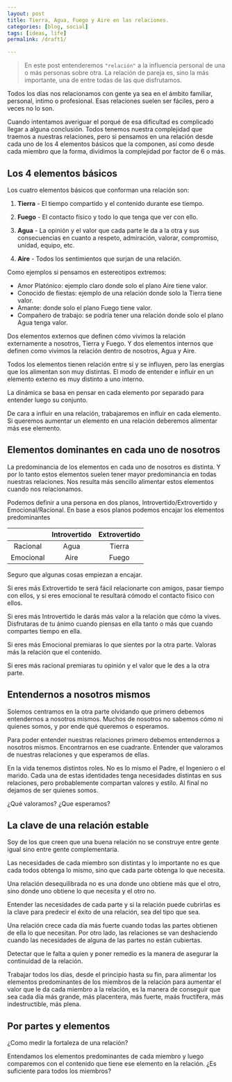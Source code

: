 ```yaml
---
layout: post
title: Tierra, Agua, Fuego y Aire en las relaciones.
categories: [blog, social]
tags: [ideas, life]
permalink: /draft1/

---
```


> En este post entenderemos `"relación"` a la influencia personal de una o más personas sobre otra. La relación de pareja es, sino la más importante, una de entre todas de las que disfrutamos.

Todos los días nos relacionamos con gente ya sea en el ámbito familiar, personal, intimo o profesional. Esas relaciones suelen ser fáciles, pero a veces no lo son.

Cuando intentamos averiguar el porqué de esa dificultad es complicado llegar a alguna conclusión. Todos tenemos nuestra complejidad que traemos a nuestras relaciones, pero si pensamos en una relación desde cada uno de los 4 elementos básicos que la componen, así como desde cada miembro que la forma, dividimos la complejidad por factor de 6 o más.

## Los 4 elementos básicos

Los cuatro elementos básicos que conforman una relación son:

1. **Tierra** -
El tiempo compartido y el contenido durante ese tiempo.

1. **Fuego** -
El contacto físico y todo lo que tenga que ver con ello.

1. **Agua** -
La opinión y el valor que cada parte le da a la otra y sus consecuencias en cuanto a respeto, admiración, valorar, compromiso, unidad, equipo, etc.

1. **Aire** -
Todos los sentimientos que surjan de una relación.

Como ejemplos si pensamos en estereotipos extremos:

* Amor Platónico: ejemplo claro donde solo el plano Aire tiene valor.
* Conocido de fiestas: ejemplo de una relación donde solo la Tierra tiene valor.
* Amante: donde solo el plano Fuego tiene valor.
* Compañero de trabajo: se podría tener una relación donde solo el plano Agua tenga valor.

Dos elementos externos que definen cómo vivimos la relación externamente a nosotros, Tierra y Fuego. Y dos elementos internos que definen como vivimos la relación dentro de nosotros, Agua y Aire.

Todos los elementos tienen relación entre sí y se influyen, pero las energías que los alimentan son muy distintas. El modo de entender e influir en un elemento externo es muy distinto a uno interno.

La dinámica se basa en pensar en cada elemento por separado para entender luego su conjunto.

De cara a influir en una relación, trabajaremos en influir en cada elemento. Si queremos aumentar un elemento en una relación deberemos alimentar más ese elemento.

## Elementos dominantes en cada uno de nosotros

La predominancia de los elementos en cada uno de nosotros es distinta. Y por lo tanto estos elementos suelen tener mayor predominancia en todas nuestras relaciones. Nos resulta más sencillo alimentar estos elementos cuando nos relacionamos.

Podemos definir a una persona en dos planos, Introvertido/Extrovertido y Emocional/Racional. En base a esos planos podemos encajar los elementos predominantes

|              | Introvertido | Extrovertido|
| :--: |  :--: | :--: |
| Racional     |   Agua       | Tierra      |
| Emocional    |   Aire       | Fuego       |

Seguro que algunas cosas empiezan a encajar.

Si eres más Extrovertido te será fácil relacionarte con amigos, pasar tiempo con ellos, y si eres emocional te resultará cómodo el contacto físico con ellos.

Si eres más Introvertido le darás más valor a la relación que cómo la vives. Disfrutaras de tu ánimo cuando piensas en ella tanto o más que cuando compartes tiempo en ella.

Si eres más Emocional premiaras lo que sientes por la otra parte. Valoras más la relación que el contenido.

Si eres más racional premiaras tu opinión y el valor que le des a la otra parte.

## Entendernos a nosotros mismos

Solemos centramos en la otra parte olvidando que primero debemos entendernos a nosotros mismos. Muchos de nosotros no sabemos cómo ni quienes somos, y por ende qué queremos o esperamos.

Para poder entender nuestras relaciones primero debemos entendernos a nosotros mismos. Encontrarnos en ese cuadrante. Entender que valoramos de nuestras relaciones y que esperamos de ellas.

En la vida tenemos distintos roles. No es lo mismo el Padre, el Ingeniero o el marido. Cada una de estas identidades tenga necesidades distintas en sus relaciones, pero probablemente compartan valores y estilo. Al final no dejamos de ser quienes somos.

¿Qué valoramos? ¿Que esperamos?

## La clave de una relación estable

Soy de los que creen que una buena relación no se construye entre gente igual sino entre gente complementaria.

Las necesidades de cada miembro son distintas y lo importante no es que cada todos obtenga lo mismo, sino que cada parte obtenga lo que necesita.

Una relación desequilibrada no es una donde uno obtiene más que el otro, sino donde uno obtiene lo que necesita y el otro no.

Entender las necesidades de cada parte y si la relación puede cubrirlas es la clave para predecir el éxito de una relación, sea del tipo que sea.

Una relación crece cada día más fuerte cuando todas las partes obtienen de ella lo que necesitan. Por otro lado, las relaciones se van deshaciendo cuando las necesidades de alguna de las partes no están cubiertas.

Detectar que le falta a quien y poner remedio es la manera de asegurar la continuidad de la relación.

Trabajar todos los días, desde el principio hasta su fin, para alimentar los elementos predominantes de los miembros de la relación para aumentar el valor que le da cada miembro a la relación, es la manera de conseguir que sea cada día más grande, más placentera, más fuerte, maás fructífera, más indestructible, más plena.

## Por partes y elementos

¿Como medir la fortaleza de una relación?

Entendamos los elementos predominantes de cada miembro y luego comparemos con el contenido que tiene ese elemento en la relación. ¿Es suficiente para todos los miembros?

